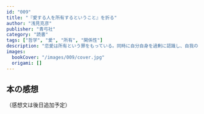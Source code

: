 ```yaml
---
id: "009"
title: "『愛する人を所有するということ』を折る"
author: "浅見克彦"
publisher: "青弓社"
category: "読書"
tags: ["哲学", "愛", "所有", "関係性"]
description: "恋愛は所有という罪をもっている。同時に自分自身を過剰に認識し、自我の問題をも生み出す。愛はけっして清らかなものにとどまることはない。愛をめぐる心の動きを小説や哲学・思想のなかにさぐり、自我の実相を一つひとつ確認しながら提示する愛の思想史。"
images:
  bookCover: "/images/009/cover.jpg"
  origami: []
---
```


## 本の感想

（感想文は後日追加予定）
